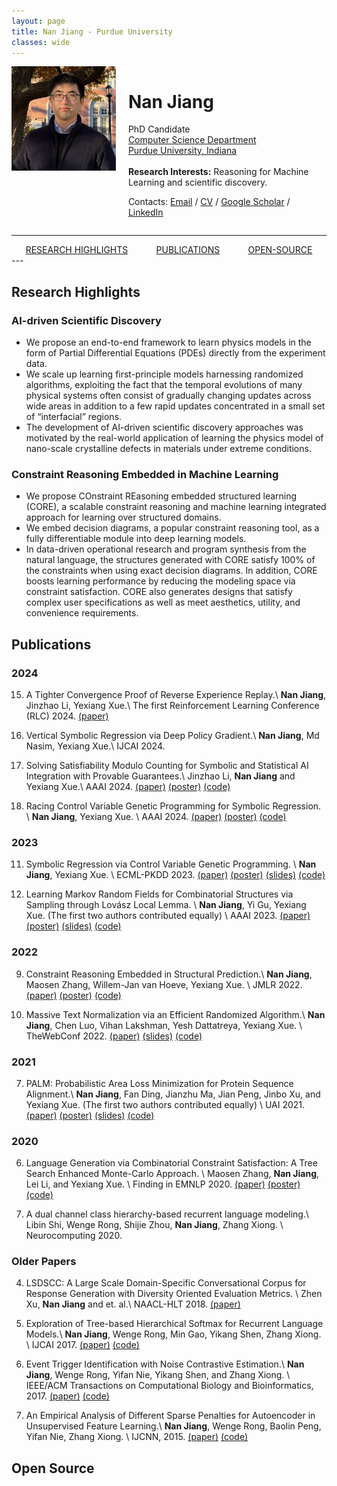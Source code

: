 ```yaml
---
layout: page
title: Nan Jiang - Purdue University
classes: wide
---
```


<div style="display: flex;">
  <div style="flex: 1;">
    <img  width="100%" src="/images/nanjiang.jpeg">
  </div>
  <div style="flex: 1.9; padding-left: 20px;">
    <h1>Nan Jiang</h1>
    <p>
          PhD Candidate
          <br>
          <a href="https://cs.purdue.edu/">Computer Science Department</a>
          <br>
          <a href="https://purdue.edu/">Purdue University, Indiana</a> 
          <br>
          <br>
          <strong>Research Interests:</strong> Reasoning for Machine Learning and scientific discovery. 
          <p>Contacts: <a href="mailto:jiang631@purdue.edu">Email</a> / <a href="/images/CV.pdf">CV</a> / <a href="https://scholar.google.com/citations?user=AiMRnWUAAAAJ&amp;hl=en">Google Scholar</a> / <a href="https://www.linkedin.com/in/jiangnanhugo/">LinkedIn</a></p>
        </p>
  </div>
</div>

---
<nav style="display: flex; justify-content: space-around; text-transform: uppercase;">
  <a href="#research-highlights">Research Highlights</a> 
  <a href="#publications">PUBLICATIONS</a> 
  <a href="#open-source">Open-Source</a>
</nav>
---

<br>

## Research Highlights

### AI-driven Scientific Discovery

- We propose an end-to-end framework to learn physics models in the form of Partial Differential Equations (PDEs) directly from the experiment data.
- We scale up learning first-principle models harnessing randomized algorithms, exploiting the fact that the temporal evolutions of many physical systems often consist of gradually changing updates across wide areas in addition to a few rapid updates concentrated in a small set of “interfacial” regions.
- The development of AI-driven scientific discovery approaches was motivated by the real-world application of learning the physics model of nano-scale crystalline defects in materials under extreme conditions.


### Constraint Reasoning Embedded in Machine Learning

- We propose COnstraint REasoning embedded structured learning (CORE), a scalable constraint reasoning and machine learning integrated approach for learning over structured domains.
- We embed decision diagrams, a popular constraint reasoning tool, as a fully differentiable module into deep learning models.
- In data-driven operational research and program synthesis from the natural language, the structures generated with CORE satisfy 100% of the constraints when using exact decision diagrams. In addition, CORE boosts learning performance by reducing the modeling space via constraint satisfaction.
CORE also generates designs that satisfy complex user specifications as well as meet aesthetics, utility, and convenience requirements.



## Publications

### 2024

15. A Tighter Convergence Proof of Reverse Experience Replay.\\
**Nan Jiang**, Jinzhao Li, Yexiang Xue.\\
The first Reinforcement Learning Conference (RLC) 2024. [(paper)](https://rlj.cs.umass.edu/2024/papers/Paper50.html)

14. Vertical Symbolic Regression via Deep Policy Gradient.\\
**Nan Jiang**, Md Nasim, Yexiang Xue.\\
IJCAI 2024. 

13. Solving Satisfiability Modulo Counting for Symbolic and Statistical AI Integration with Provable Guarantees.\\
Jinzhao Li, **Nan Jiang** and Yexiang Xue.\\
AAAI 2024.  [(paper)](https://arxiv.org/abs/2309.08883) [(poster)](/static/aaai24_smc_poster.pdf) [(code)](https://github.com/jil016/xor-smc)


12. Racing Control Variable Genetic Programming for Symbolic Regression. \\
**Nan Jiang**, Yexiang Xue. \\
AAAI 2024.  [(paper)](https://arxiv.org/abs/2309.07934) [(poster)](/static/aaai24_racing_poster.pdf) [(code)](https://bitbucket.org/xlnxyx/racing_cvgp/src/master/)

### 2023

11. Symbolic Regression via Control Variable Genetic Programming. \\
**Nan Jiang**, Yexiang Xue. \\
ECML-PKDD 2023.  [(paper)](https://link.springer.com/chapter/10.1007/978-3-031-43421-1_11) [(poster)](/static/ecml2023_poster.pdf) [(slides)](/static/ecml2023_slides.pdf) [(code)](https://github.com/jiangnanhugo/cvgp)

10. Learning Markov Random Fields for Combinatorial Structures via Sampling through Lovász Local Lemma. \\
**Nan Jiang**, Yi Gu, Yexiang Xue. (The first two authors contributed equally) \\
AAAI 2023. [(paper)](https://ojs.aaai.org/index.php/AAAI/article/view/25516/25288) [(poster)](/static/aaai2023_poster.pdf) [(slides)](/static/aaai23_slides.pdf) [(code)](https://github.com/jiangnanhugo/nelson-cd)

### 2022

9. Constraint Reasoning Embedded in Structural Prediction.\\
**Nan Jiang**, Maosen Zhang, Willem-Jan van Hoeve, Yexiang Xue. \\
JMLR 2022. [(paper)](https://www.jmlr.org/papers/volume23/21-1484/21-1484.pdf) [(poster)](/static/jmlr21_poster.pdf) [(code)](https://jiangnanhugo.github.io/CORE-SP/)

8. Massive Text Normalization via an Efficient Randomized Algorithm.\\
**Nan Jiang**, Chen Luo, Vihan Lakshman, Yesh Dattatreya, Yexiang Xue. \\
TheWebConf 2022. [(paper)](https://dl.acm.org/doi/pdf/10.1145/3485447.3512015) [(slides)](/static/www2022_slides.pdf) [(code)](https://bitbucket.org/jiang631/lsh_norm/src/master/)

### 2021

7. PALM: Probabilistic Area Loss Minimization for Protein Sequence Alignment.\\
**Nan Jiang**, Fan Ding, Jianzhu Ma, Jian Peng, Jinbo Xu, and Yexiang Xue. (The first two authors contributed equally) \\
UAI 2021. [(paper)](https://proceedings.mlr.press/v161/ding21c/ding21c.pdf) [(poster)](/static/UAI21_poster.pdf) [(slides)](/static/uai21_slides.pdf)  [(code)](https://github.com/jiangnanhugo/PALM)

### 2020
6. Language Generation via Combinatorial Constraint Satisfaction: A Tree Search Enhanced Monte-Carlo Approach. \\
Maosen Zhang, **Nan Jiang**, Lei Li, and Yexiang Xue. \\
Finding in EMNLP 2020. [(paper)](https://aclanthology.org/2020.findings-emnlp.115.pdf) [(poster)](/static/EMNLP2020_poster.pdf) [(code)](https://github.com/Milozms/TSMH)

5. A dual channel class hierarchy-based recurrent language modeling.\\
Libin Shi, Wenge Rong, Shijie Zhou, **Nan Jiang**, Zhang Xiong.  \\
Neurocomputing 2020.

### Older Papers

4. LSDSCC: A Large Scale Domain-Specific Conversational Corpus for Response Generation with Diversity Oriented Evaluation Metrics. \\
Zhen Xu, **Nan Jiang** and et. al.\\
NAACL-HLT 2018.  [(paper)](https://aclanthology.org/N18-1188.pdf)

3. Exploration of Tree-based Hierarchical Softmax for Recurrent Language Models.\\
**Nan Jiang**, Wenge Rong, Min Gao, Yikang Shen, Zhang Xiong. \\
IJCAI 2017. [(paper)](https://www.ijcai.org/proceedings/2017/0271.pdf) [(code)](https://github.com/jiangnanhugo/lmkit)

2. Event Trigger Identification with Noise Contrastive Estimation.\\
**Nan Jiang**, Wenge Rong, Yifan Nie, Yikang Shen, and Zhang Xiong.  \\
IEEE/ACM Transactions on Computational Biology and Bioinformatics, 2017. [(paper)](https://ieeexplore.ieee.org/stamp/stamp.jsp?arnumber=7936538) [(code)](https://github.com/jiangnanHugo/mlee-nce)

1. An Empirical Analysis of Different Sparse Penalties for Autoencoder in Unsupervised Feature Learning.\\
**Nan Jiang**, Wenge Rong, Baolin Peng, Yifan Nie, Zhang Xiong. \\
IJCNN, 2015. [(paper)](https://ieeexplore.ieee.org/stamp/stamp.jsp?tp=&arnumber=7280568) [(code)](https://github.com/jiangnanhugo/Undergraduate_Design/tree/master/Self-Taught-Learning)


## Open Source